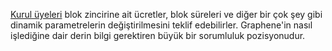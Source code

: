 [Kurul üyeleri](introduction/committee) blok zincirine ait ücretler, blok süreleri  ve diğer bir çok şey gibi dinamik parametrelerin değiştirilmesini teklif edebilirler. Graphene'in nasıl işlediğine dair derin bilgi gerektiren büyük bir sorumluluk pozisyonudur.